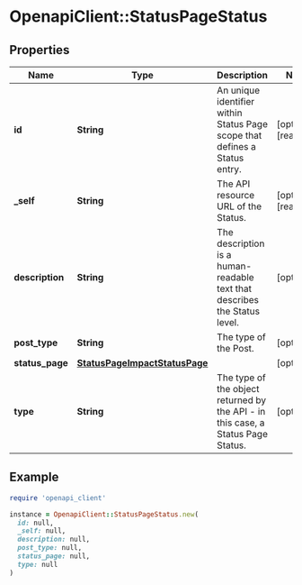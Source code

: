 # OpenapiClient::StatusPageStatus

## Properties

| Name | Type | Description | Notes |
| ---- | ---- | ----------- | ----- |
| **id** | **String** | An unique identifier within Status Page scope that defines a Status entry. | [optional][readonly] |
| **_self** | **String** | The API resource URL of the Status. | [optional][readonly] |
| **description** | **String** | The description is a human-readable text that describes the Status level. | [optional] |
| **post_type** | **String** | The type of the Post. | [optional] |
| **status_page** | [**StatusPageImpactStatusPage**](StatusPageImpactStatusPage.md) |  | [optional] |
| **type** | **String** | The type of the object returned by the API - in this case, a Status Page Status. | [optional] |

## Example

```ruby
require 'openapi_client'

instance = OpenapiClient::StatusPageStatus.new(
  id: null,
  _self: null,
  description: null,
  post_type: null,
  status_page: null,
  type: null
)
```

